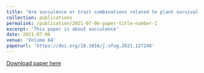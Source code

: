 ```yaml
---
title: "Are succulence or trait combinations related to plant survival on hot and dry green roofs?"
collection: publications
permalink: /publication/2021-07-06-paper-title-number-1
excerpt: 'This paper is about succulence'
date: 2021-07-06
venue: 'Volume 64'
paperurl: 'https://doi.org/10.1016/j.ufug.2021.127248'
---
```

[Download paper here](http://BihanGuo.github.io/files/paper_1.pdf)

